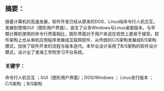 ## 摘要：
随着计算机的高速发展，软件开发已经从原来的DOS、Linux纯命令行人机交互，发展到使用GUI（图形用户界面），诞生了众多Windows与Linux桌面版本。与早期计算机使用的命令行界面相比，图形界面对于用户来说在视觉上更易于接受。软件架构上也从单机应用程序发展成互联网软件，从传统的C/S架构发展成B/S架构模式，加快了软件开发的流程与版本迭代。本毕业设计采用了B/S架构的软件设计模式，设计出了淮海工学院学习平台系统。
### 关键字：
命令行人机交互 ；GUI（图形用户界面）；DOS/Windows ； Linux发行版本 ； C/S架构 ；B/S架构 